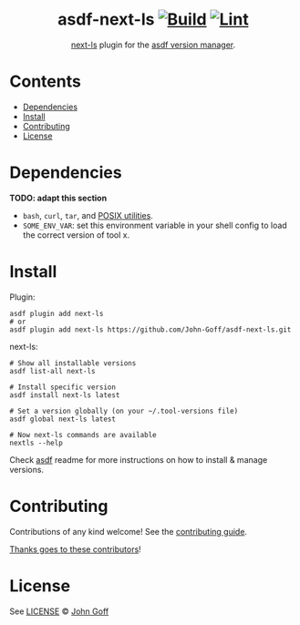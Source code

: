 <div align="center">

# asdf-next-ls [![Build](https://github.com/John-Goff/asdf-next-ls/actions/workflows/build.yml/badge.svg)](https://github.com/John-Goff/asdf-next-ls/actions/workflows/build.yml) [![Lint](https://github.com/John-Goff/asdf-next-ls/actions/workflows/lint.yml/badge.svg)](https://github.com/John-Goff/asdf-next-ls/actions/workflows/lint.yml)

[next-ls](https://www.elixir-tools.dev/docs/next-ls/quickstart/) plugin for the [asdf version manager](https://asdf-vm.com).

</div>

# Contents

- [Dependencies](#dependencies)
- [Install](#install)
- [Contributing](#contributing)
- [License](#license)

# Dependencies

**TODO: adapt this section**

- `bash`, `curl`, `tar`, and [POSIX utilities](https://pubs.opengroup.org/onlinepubs/9699919799/idx/utilities.html).
- `SOME_ENV_VAR`: set this environment variable in your shell config to load the correct version of tool x.

# Install

Plugin:

```shell
asdf plugin add next-ls
# or
asdf plugin add next-ls https://github.com/John-Goff/asdf-next-ls.git
```

next-ls:

```shell
# Show all installable versions
asdf list-all next-ls

# Install specific version
asdf install next-ls latest

# Set a version globally (on your ~/.tool-versions file)
asdf global next-ls latest

# Now next-ls commands are available
nextls --help
```

Check [asdf](https://github.com/asdf-vm/asdf) readme for more instructions on how to
install & manage versions.

# Contributing

Contributions of any kind welcome! See the [contributing guide](contributing.md).

[Thanks goes to these contributors](https://github.com/John-Goff/asdf-next-ls/graphs/contributors)!

# License

See [LICENSE](LICENSE) © [John Goff](https://github.com/John-Goff/)
